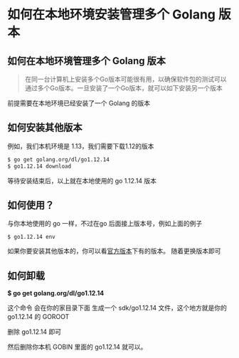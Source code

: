 # 如何在本地环境安装管理多个 Golang 版本


## 如何在本地环境管理多个 Golang 版本

> 在同一台计算机上安装多个Go版本可能很有用，以确保软件包的测试可以通过多个Go版本。一旦安装了一个Go版本，就可以如下安装另一个版本


前提需要在本地环境已经安装了一个 Golang 的版本

## 如何安装其他版本

例如，我们本机环境是 1.13，我们需要下载1.12的版本
```bash
$ go get golang.org/dl/go1.12.14
$ go1.12.14 download 
```

等待安装结束后，以上就在本地使用的 go 1.12.14 版本

## 如何使用？

与你本地使用的 go 一样，不过在go 后面接上版本号，例如上面的例子

```
$ go1.12.14 env
```

如果你要安装其他版本的，你可以看[官方版本](https://godoc.org/golang.org/dl#pkg-subdirectories)下有的版本。
随着更换版本即可

##  如何卸载

**$ go get golang.org/dl/go1.12.14**

这个命令 会在你的家目录下面 生成一个 sdk/go1.12.14 文件，这个地方就是你的 go1.12.14 的 GOROOT

删除 go1.12.14 即可

然后删除你本机 GOBIN 里面的 go1.12.14 就可以。